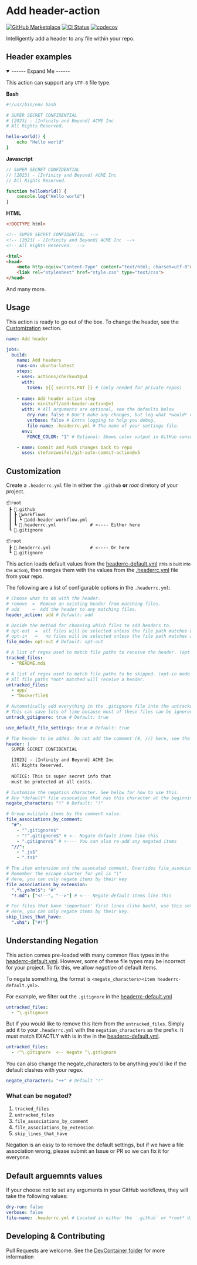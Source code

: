 <!-- SUPER SECRET CONFIDENTIAL -->
<!-- [2023] - [Infinity and Beyond] ACME CO -->
<!-- All Rights Reserved. -->
<!-- NOTICE: This is super secret info that -->
<!-- must be protected at all costs. -->

# Add header-action
[![GitHub Marketplace](https://img.shields.io/badge/Marketplace-active-undefined.svg?logo=github&logoColor=white&style=flat)](https://github.com/marketplace/actions/add-header)
[![CI Status](https://github.com/Minituff/add-header-action/actions/workflows/lint-and-test.yml/badge.svg)](https://github.com/Minituff/add-header-action/actions/workflows/lint-and-test.yml)
[![codecov](https://codecov.io/github/Minituff/add-header-action/graph/badge.svg?token=NGVZKMXTM2)](https://codecov.io/github/Minituff/add-header-action)

Intelligently add a header to any file within your repo.

## Header examples
<details open><summary>------ Expand Me ------</summary>

This action can support any `UTF-8` file type.

**Bash**
```bash
#!/usr/bin/env bash

# SUPER SECRET CONFIDENTIAL 
# [2023] - [Infinity and Beyond] ACME Inc 
# All Rights Reserved. 

hello-world() {
    echo "Hello world"
}
```
**Javascript**
```js
// SUPER SECRET CONFIDENTIAL 
// [2023] - [Infinity and Beyond] ACME Inc 
// All Rights Reserved. 

function helloWorld() {
    console.log("Hello world")
}
```

**HTML**
```html
<!DOCTYPE html>

<!-- SUPER SECRET CONFIDENTIAL  -->
<!-- [2023] - [Infinity and Beyond] ACME Inc  -->
<!-- All Rights Reserved.  -->

<html>
<head>
    <meta http-equiv="Content-Type" content="text/html; charset=utf-8">
    <link rel="stylesheet" href="style.css" type="text/css">
</head>
```

And many more.
</details>

## Usage
This action is ready to go out of the box. To change the header, see the [Customization](#customization) section.


```yml
name: Add header

jobs:
  build:
    name: Add headers
    runs-on: ubuntu-latest
    steps:
    - uses: actions/checkout@v4
      with:
        token: ${{ secrets.PAT }} # (only needed for private repos)
    
    - name: Add header action step
      uses: minituff/add-header-action@v1
      with: # All arguments are optional, see the defaults below
        dry-run: false # Don't make any changes, but log what *would* change.
        verbose: false # Extra logging to help you debug.
        file-name: .headerrc.yml # The name of your settings file.
      env:
        FORCE_COLOR: "1" # Optional: Shows color output in GitHub console.

    - name: Commit and Push changes back to repo
      uses: stefanzweifel/git-auto-commit-action@v5
```
## Customization
Create a `.headerrc.yml` file in either the `.github` **or** *root* diretory of your project.

```console
📦root
 ┣ 📂.github
 ┃ ┣ 📂workflows
 ┃ ┃ ┗ 📜add-header-workflow.yml
 ┃ ┗ 📜.headerrc.yml             # <---- Either here
 ┗ 📜.gitignore

📦root
 ┣ 📜.headerrc.yml               # <---- Or here
 ┗ 📜.gitignore
```

This action loads default values from the [headerrc-default.yml](/headerrc-default.yml) <small>(this is built into the action)</small>, then merges them with the values from the [.headerrc.yml](/.github/.headerrc.yml) file from your repo.

The following are a list of configurable options in the `.headerrc.yml`:

```yaml
# Choose what to do with the header.
# remove  =  Remove an existing header from matching files.
# add     =  Add the header to any matching files.
header_action: add # Default: add

# Decide the method for choosing which files to add headers to.
# opt-out  =  all files will be selected unless the file path matches untracked_files.
# opt-in   =   no files will be selected unless the file path matches anything in tracked_files.
file_mode: opt-out # Default: opt-out

# A list of regex used to match file paths to receive the header. (opt-in mode only)
tracked_files: 
  - ^README.md$

# A list of regex used to match file paths to be skipped. (opt-in mode only)
# All file paths *not* matched will receive a header.
untracked_files:
  - app/
  - ^Dockerfile$

# Automatically add everything in the .gitignore file into the untracked_files section.
# This can save lots of time because most of these files can be ignored.  (opt-in mode only)
untrack_gitignore: true # Default: true

use_default_file_settings: true # Default: true

# The header to be added. Do not add the comment (#, //) here, see the file_associations section for that.
header: |
  SUPER SECRET CONFIDENTIAL

  [2023] - [Infinity and Beyond] ACME Inc
  All Rights Reserved.
  
  NOTICE: This is super secret info that
  must be protected at all costs.

# Customize the negation character. See below for how to use this.
# Any *default* file assocation that has this character at the beginning of the (key/value) will be removed. This only works if it is matched exactly. 
negate_characters: "!" # Default: "!"

# Group mulitple items by the comment value.
file_associations_by_comment:
  "#": 
    - "^.gitignore$"
    - "!^.gitignore$" # <-- Negate default items like this
    - ".gitignore$" # <---- You can also re-add any negated items
  "//": 
    - ".js$"
    - ".ts$"

# The item extension and the assocated comment. Overrides file_associations_by_comment if duplicates.
# Remember the escape charter for yml is "\"
# Here, you can only negate items by their key
file_associations_by_extension:
  ".*\.ya?ml$": "#"
  "!.md": ["<!--", "-->"] # <--- Negate default items like this

# For files that have 'important' first lines (like bash), use this setting to move the header below that line.
# Here, you can only negate items by their key.
skip_lines_that_have:
  ".sh$": ["#!"]
```

## Understanding Negation
This action comes pre-loaded with many common files types in the [headerrc-default.yml](/headerrc-default.yml).
However, some of these file types may be incorrect for your project. To fix this, we allow *negation* of default items.


To negate something, the format is `<negate_characters><item headerrc-default.yml>`.

For example, we filter out the `.gitignore` in the [headerrc-default.yml](/headerrc-default.yml)
```yml
untracked_files:
  - ^\.gitignore
```
But if you would like to remove this item from the `untracked_files`. Simply add it to your `.headerrc.yml` with the `negation_characters` as the prefix.
It must match EXACTLY with is in the in the [headerrc-default.yml](/headerrc-default.yml).

```yml
untracked_files:
  - !^\.gitignore  <-- Negate ^\.gitignore
```

You can also change the negate_characters to be anything you'd like if the default clashes with your regex.
```yml
negate_characters: "++" # Default "!"
```

### What can be negated?

1. `tracked_files`
1. `untracked_files`
1. `file_associations_by_comment`
1. `file_associations_by_extension`
1. `skip_lines_that_have`

Negation is an easy to to remove the default settings, but if we have a file association wrong, please submit an Issue or PR so we can fix it for everyone.


## Default arguemnts values

If your choose not to set any arguments in your GitHub workflows, they will take the following values:
```yml
dry-run: false 
verbose: false
file-name: .headerrc.yml # Located in either the `.github` or *root* diretory of your project.
```

## Developing & Contributing
Pull Requests are welcome. 
See the [DevContainer folder](/.devcontainer/README.md) for more information